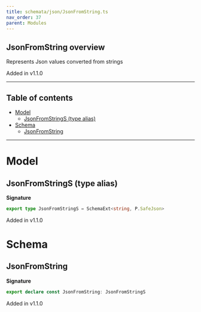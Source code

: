 ```yaml
---
title: schemata/json/JsonFromString.ts
nav_order: 37
parent: Modules
---
```


## JsonFromString overview

Represents Json values converted from strings

Added in v1.1.0

---

<h2 class="text-delta">Table of contents</h2>

- [Model](#model)
  - [JsonFromStringS (type alias)](#jsonfromstrings-type-alias)
- [Schema](#schema)
  - [JsonFromString](#jsonfromstring)

---

# Model

## JsonFromStringS (type alias)

**Signature**

```ts
export type JsonFromStringS = SchemaExt<string, P.SafeJson>
```

Added in v1.1.0

# Schema

## JsonFromString

**Signature**

```ts
export declare const JsonFromString: JsonFromStringS
```

Added in v1.1.0
